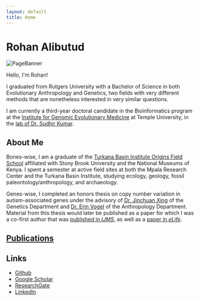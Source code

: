 ```yaml
---
layout: default
title: Home
---
```


# Rohan Alibutud

![PageBanner](/PageBanner.png)

Hello, I'm Rohan!

I graduated from Rutgers University with a Bachelor of Science in both Evolutionary Anthropology and Genetics, two fields with very different methods that are nonetheless interested in very similar questions. 

I am currently a third-year doctoral candidate in the Bioinformatics program at the [Institute for Genomic Evolutionary Medicine](https://igem.temple.edu/) at Temple University, in the [lab of Dr. Sudhir Kumar](https://kumarlab.net/home). 

## About Me

Bones-wise, I am a graduate of the [Turkana Basin Institute Origins Field School](https://www.turkanabasin.org/fieldschool/) affiliated with Stony Brook University and the National Museums of Kenya. I spent a semester at active field sites at both the Mpala Research Center and the Turkana Basin Institute, studying ecology, geology, fossil paleontology/anthropology, and archaeology.

Genes-wise, I completed an honors thesis on copy number variation in autism-associated genes under the advisory of [Dr. Jinchuan Xing](https://xinglab.genetics.rutgers.edu/) of the Genetics Department and [Dr. Erin Vogel](https://evolution.rutgers.edu/people/ches-faculty/ches-faculty-member/74-ches-faculty/118-erin-r-vogel) of the Anthropology Department. Material from this thesis would later be published as a paper for which I was a co-first author that was [published in *IJMS,*](https://www.mdpi.com/1422-0067/24/17/13248) as well as a [paper in *eLife*](https://elifesciences.org/articles/82809).

## [Publications](/publications.md)

## Links

* [Github](https://github.com/RohanAlibutud)
* [Google Scholar ](https://scholar.google.com/citations?hl=en&user=KfV9jIIAAAAJ)
* [ResearchGate](https://www.researchgate.net/profile/Rohan-Alibutud)
* [LinkedIn](https://www.linkedin.com/in/rohan-alibutud-2259b2104)


